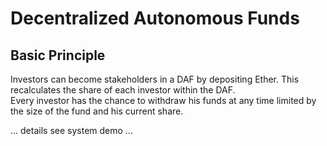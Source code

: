 # Decentralized Autonomous Funds

## Basic Principle
Investors can become stakeholders in a DAF by depositing Ether. This recalculates the share of each investor within the DAF.  
Every investor has the chance to withdraw his funds at any time limited by the size of the fund and his current share.   

... details see system demo ... 
